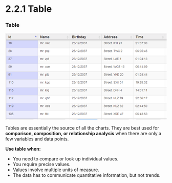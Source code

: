 # 2.2.1 Table

### Table

![Table](../../.gitbook/assets/screenshot-2020-07-02-at-10.52.13.png)

Tables are essentially the source of all the charts. They are best used for **comparison, composition, or relationship analysis** when there are only a few variables and data points.

**Use table** **when:**

* You need to compare or look up individual values.
* You require precise values.
* Values involve multiple units of measure.
* The data has to communicate quantitative information, but not trends.

